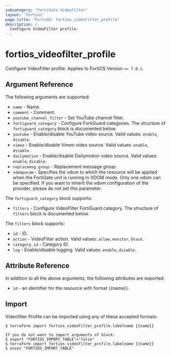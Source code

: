 ```yaml
---
subcategory: "FortiGate Videofilter"
layout: "fortios"
page_title: "FortiOS: fortios_videofilter_profile"
description: |-
  Configure VideoFilter profile.
---
```


# fortios_videofilter_profile
Configure VideoFilter profile. Applies to FortiOS Version `>= 7.0.1`.

## Argument Reference

The following arguments are supported:

* `name` - Name.
* `comment` - Comment.
* `youtube_channel_filter` - Set YouTube channel filter.
* `fortiguard_category` - Configure FortiGuard categories. The structure of `fortiguard_category` block is documented below.
* `youtube` - Enable/disable YouTube video source. Valid values: `enable`, `disable`.
* `vimeo` - Enable/disable Vimeo video source. Valid values: `enable`, `disable`.
* `dailymotion` - Enable/disable Dailymotion video source. Valid values: `enable`, `disable`.
* `replacemsg_group` - Replacement message group.
* `vdomparam` - Specifies the vdom to which the resource will be applied when the FortiGate unit is running in VDOM mode. Only one vdom can be specified. If you want to inherit the vdom configuration of the provider, please do not set this parameter.

The `fortiguard_category` block supports:

* `filters` - Configure VideoFilter FortiGuard category. The structure of `filters` block is documented below.

The `filters` block supports:

* `id` - ID.
* `action` - VideoFilter action. Valid values: `allow`, `monitor`, `block`.
* `category_id` - Category ID.
* `log` - Enable/disable logging. Valid values: `enable`, `disable`.


## Attribute Reference

In addition to all the above arguments, the following attributes are exported:
* `id` - an identifier for the resource with format {{name}}.

## Import

Videofilter Profile can be imported using any of these accepted formats:
```
$ terraform import fortios_videofilter_profile.labelname {{name}}

If you do not want to import arguments of block:
$ export "FORTIOS_IMPORT_TABLE"="false"
$ terraform import fortios_videofilter_profile.labelname {{name}}
$ unset "FORTIOS_IMPORT_TABLE"
```
